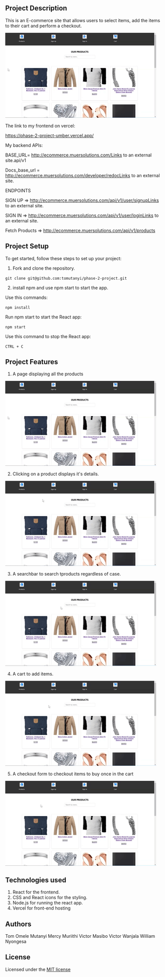## Project Description

This is an E-commerce site that allows users to select items, add the items to their cart and perform a checkout.

![A gif of the website](gifs/description.gif)

The link to my frontend on vercel: 

https://phase-2-project-umber.vercel.app/

My backend APIs:

BASE_URL= http://ecommerce.muersolutions.com/Links to an external site.api/v1

Docs_base_url = http://ecommerce.muersolutions.com/developer/redocLinks to an external site.

 

ENDPOINTS

SIGN UP => http://ecommerce.muersolutions.com/api/v1/user/signupLinks to an external site.

SIGN IN => http://ecommerce.muersolutions.com/api/v1/user/loginLinks to an external site.

 

Fetch Products => http://ecommerce.muersolutions.com/api/v1/products

## Project Setup

To get started, follow these steps to set up your project:

1. Fork and clone the repository.

`git clone git@github.com:tomutanyi/phase-2-project.git`

2. install npm and use npm start to start the app.

Use this commands:

`npm install`

Run npm start to start the React app:

`npm start`

Use this command to stop the React app:

`CTRL + C`


## Project Features

1. A page displaying all the products


![](gifs/description.gif)

2. Clicking on a product displays it's details.


![](gifs/1-1.gif)

3. A searchbar to search tproducts regardless of case.


![](gifs/2-1.gif)


4. A cart to add items.


![](gifs/3-1.gif)


5. A checkout form to checkout items to buy once in the cart


![](gifs/4-1.gif)


## Technologies used

1. React for the frontend.
2. CSS and React icons for the styling.
3. Node.js for running the react app.
4. Vercel for front-end hosting

## Authors

Tom Omele Mutanyi
Mercy Muriithi
Victor Masibo
Victor Wanjala
William Nyongesa

## License

Licensed under the [MIT license](LICENSE)
